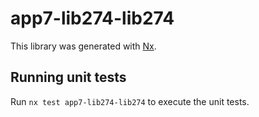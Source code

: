# app7-lib274-lib274

This library was generated with [Nx](https://nx.dev).

## Running unit tests

Run `nx test app7-lib274-lib274` to execute the unit tests.
